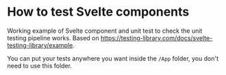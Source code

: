 # How to test Svelte components

Working example of Svelte component and unit test to check the unit testing pipeline works.
Based on <https://testing-library.com/docs/svelte-testing-library/example>.

You can put your tests anywhere you want inside the `/App` folder, you don't need to use this folder.
